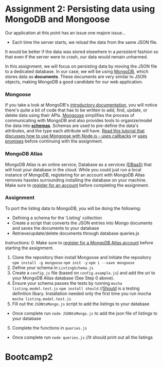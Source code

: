 # Assignment 2: Persisting data using MongoDB and Mongoose

Our application at this point has an issue one majore issue... 
- Each time the server starts, we reload the data from the same JSON file. 
 
It would be better if the data was stored elsewhere in a *persistent* fashion so that even if the server were to crash, our data would remain unharmed.

In this assignment, we will focus on persisting data by moving the JSON file to a dedicated database.  In our case, we will be using [MongoDB](https://www.mongodb.org/), which stores data as **documents**. These documents are very similar to JSON objects, making MongoDB a good candidate for our web application. 

### Mongoose
If you take a look at MongoDB's [introductory documentation](https://docs.mongodb.org/getting-started/node/introduction/), you will notice there's quite a bit of code that has to be written to add, find, update, or delete data using their APIs. [Mongoose](https://mongoosejs.com/docs/index.html) simplifies the process of communicating with MongoDB and also provides tools to organize/model the data into [**schemas**](https://mongoosejs.com/docs/guide.html). Schemas are used to pre-define the data's attributes, and the type each attribute will have. [Read this tutorial that discusses how to use Mongoose with Node.js - uses callbacks](https://scotch.io/tutorials/using-mongoosejs-in-node-js-and-mongodb-applications) or [uses promises](https://developerhandbook.com/mongodb/connect-mongo-atlas-mongoose/) before continuing with the assignment.

### MongoDB Atlas
MongoDB Atlas is an online service, Database as a services [(DBaaS)](https://www.techopedia.com/definition/29431/database-as-a-service-dbaas) that will host your database in the cloud. While you could just run a local instance of MongoDB, registering for an account with MongoDB Atlas removes hassles surrounding installing the database on your machine. Make sure to [register for an account](https://www.mongodb.com/cloud/atlas) before completing the assignment. 

### Assignment
To port the listing data to MongoDB, you will be doing the following: 
- Defining a schema for the 'Listing' collection 
- Create a script that converts the JSON entries into Mongo documents and saves the documents to your database
- Retrieve/update/delete documents through database queries.js

Instructions:
0. Make sure to [register for a MongoDB Atlas account](https://www.mongodb.com/cloud/atlas) before starting the assignment. 
1. Clone the repository  then install Mongoose and Initiate the repository
`npm install -g mongoose`
`npm init -y`
`npm i --save mongoose`
2. Define your schema in `ListingSchema.js`
3. Create a `config.js` file (based on `config.example.js`) and add the uri to your MongoDB Atlas database (See Step 0 above).
3. Ensure your schema passes the tests by running `mocha listing.model.test.js`
`npm install should` 
//[Should](https://shouldjs.github.io/) is a testing definition libary. Installation needed only the first time you run mocha
`mocha listing.model.test.js`
4. Fill out the `JSONtoMongo.js` script to add the listings to your database
- Once complete run `node JSONtoMongo.js` to add the json file of listings to your database
5. Complete the functions in `queries.js`
- Once complete run `node queries.js` //It should print out all the listings
# Bootcamp2
